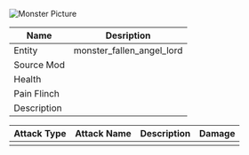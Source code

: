 ![Monster Picture](assets/img/fallenangel.png)

|Name  |Desription|
|------|-------------|
|Entity|monster_fallen_angel_lord|
|Source Mod||
|Health||
|Pain Flinch||
|Description||

|Attack Type|Attack Name|Description|Damage|
|-----------|-----------|-----------|------|
||||